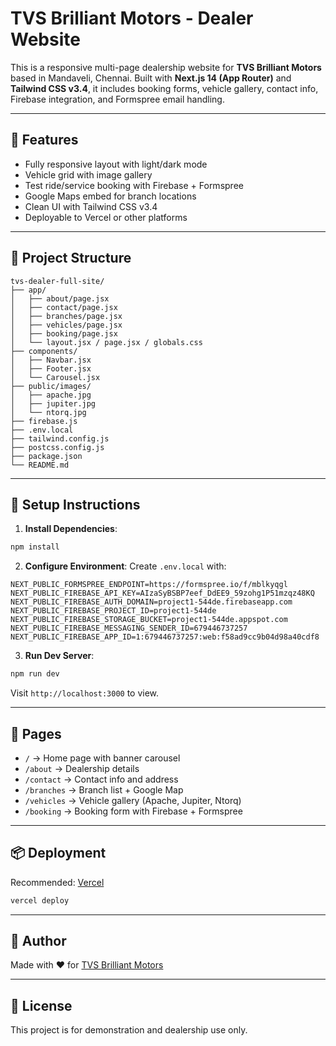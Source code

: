 # TVS Brilliant Motors - Dealer Website

This is a responsive multi-page dealership website for **TVS Brilliant Motors** based in Mandaveli, Chennai. Built with **Next.js 14 (App Router)** and **Tailwind CSS v3.4**, it includes booking forms, vehicle gallery, contact info, Firebase integration, and Formspree email handling.

---

## 🚀 Features

- Fully responsive layout with light/dark mode
- Vehicle grid with image gallery
- Test ride/service booking with Firebase + Formspree
- Google Maps embed for branch locations
- Clean UI with Tailwind CSS v3.4
- Deployable to Vercel or other platforms

---

## 📁 Project Structure

```
tvs-dealer-full-site/
├── app/
│   ├── about/page.jsx
│   ├── contact/page.jsx
│   ├── branches/page.jsx
│   ├── vehicles/page.jsx
│   ├── booking/page.jsx
│   └── layout.jsx / page.jsx / globals.css
├── components/
│   ├── Navbar.jsx
│   ├── Footer.jsx
│   └── Carousel.jsx
├── public/images/
│   ├── apache.jpg
│   ├── jupiter.jpg
│   └── ntorq.jpg
├── firebase.js
├── .env.local
├── tailwind.config.js
├── postcss.config.js
├── package.json
└── README.md
```

---

## 🔧 Setup Instructions

1. **Install Dependencies**:

```bash
npm install
```

2. **Configure Environment**: Create `.env.local` with:

```env
NEXT_PUBLIC_FORMSPREE_ENDPOINT=https://formspree.io/f/mblkyqgl
NEXT_PUBLIC_FIREBASE_API_KEY=AIzaSyBSBP7eef_DdEE9_59zohg1P51mzqz48KQ
NEXT_PUBLIC_FIREBASE_AUTH_DOMAIN=project1-544de.firebaseapp.com
NEXT_PUBLIC_FIREBASE_PROJECT_ID=project1-544de
NEXT_PUBLIC_FIREBASE_STORAGE_BUCKET=project1-544de.appspot.com
NEXT_PUBLIC_FIREBASE_MESSAGING_SENDER_ID=679446737257
NEXT_PUBLIC_FIREBASE_APP_ID=1:679446737257:web:f58ad9cc9b04d98a40cdf8
```

3. **Run Dev Server**:

```bash
npm run dev
```

Visit `http://localhost:3000` to view.

---

## 🧾 Pages

- `/` → Home page with banner carousel
- `/about` → Dealership details
- `/contact` → Contact info and address
- `/branches` → Branch list + Google Map
- `/vehicles` → Vehicle gallery (Apache, Jupiter, Ntorq)
- `/booking` → Booking form with Firebase + Formspree

---

## 📦 Deployment

Recommended: [Vercel](https://vercel.com)

```bash
vercel deploy
```

---

## 🤝 Author

Made with ❤️ for [TVS Brilliant Motors](https://dealers.tvsmotor.com/tvs-motors/...)

---

## 📜 License

This project is for demonstration and dealership use only.